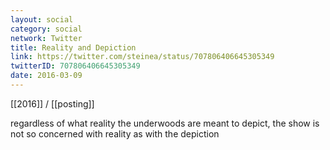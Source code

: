 ```yaml
---
layout: social
category: social
network: Twitter
title: Reality and Depiction
link: https://twitter.com/steinea/status/707806406645305349
twitterID: 707806406645305349
date: 2016-03-09
---
```


[[2016]] / [[posting]]

regardless of what reality the underwoods are meant to depict, the show is not so concerned with reality as with the depiction
